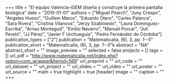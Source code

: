 +++
title = "El equipo Valencia-iGEM diseña y construye la primera pantalla biológica"
date = "2010-01-01"
authors = ["Miguel Pitarch", "Juny Crespo", "Angeles Hueso", "Guillem Marco", "Eduardo Otero", "Carles Palanca", "Sara Rivera", "Cristina Vilanova", "Jerzy Szablowski", "Laura Domínguez-Escribà", "Arnau Montagud", "Emilio Navarro", "Manuel Porcar", "Juli Peretó", "JJ Pérez", "Javier F Urchueguía", "Pedro Fernández de Córdoba"]
publication_types = ["2"]
publication = "Matematicalia, (6), 3, _pp. 1--5_"
publication_short = "Matematicalia, (6), 3, _pp. 1--5_"k
abstract = "NA"
abstract_short = ""
image_preview = ""
selected = false
projects = []
tags = []
url_pdf = "http://www.matematicalia.net/index.php?option=com_wrapper&Itemid=569"
url_preprint = ""
url_code = ""
url_dataset = ""
url_project = ""
url_slides = ""
url_video = ""
url_poster = ""
url_source = ""
math = true
highlight = true
[header]
image = ""
caption = ""
+++
